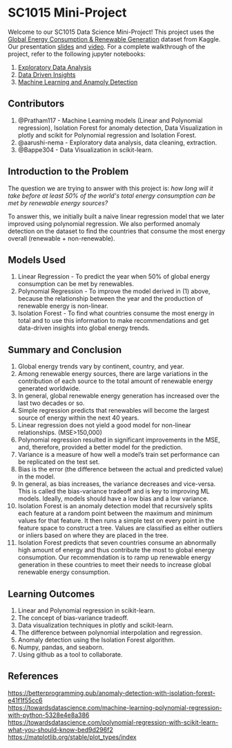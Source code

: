 # SC1015 Mini-Project
Welcome to our SC1015 Data Science Mini-Project! This project uses the [Global Energy Consumption & Renewable Generation](https://www.kaggle.com/datasets/jamesvandenberg/renewable-power-generation) dataset from Kaggle. Our presentation [slides](https://docs.google.com/presentation/d/1BiESdyCDe18korISUYRaPje2cy7CG9sy6mEpWsvPSJQ/edit?usp=sharing) and [video](https://drive.google.com/file/d/157ETJFmPq6lHxcoHpRSCc8RqUW1dP3R1/view?usp=sharing). For a complete walkthrough of the project, refer to the following jupyter notebooks:

1. [Exploratory Data Analysis](https://github.com/aarushi-nema/SC1015-Project/blob/main/EDA.ipynb)
2. [Data Driven Insights](https://github.com/aarushi-nema/SC1015-Project/blob/main/Data%20Driven%20Insights.ipynb)
3. [Machine Learning and Anamoly Detection](https://github.com/aarushi-nema/SC1015-Project/blob/main/Machine%20Learning%20and%20Anomaly%20Detection.ipynb)

## Contributors

1. @Pratham117 - Machine Learning models (Linear and Polynomial regression), Isolation Forest for anomaly detection, Data Visualization in plotly and scikit for Polynomial regression and Isolation Forest.
2. @aarushi-nema - Exploratory data analysis, data cleaning, extraction.
3. @Bappe304 - Data Visualization in scikit-learn.

## Introduction to the Problem

The question we are trying to answer with this project is: *how long will it take before at least 50% of the world's total energy consumption can be met by renewable energy sources?*

To answer this, we initially built a naive linear regression model that we later improved using polynomial regression. We also performed anomaly detection on the dataset to find the countries that consume the most energy overall (renewable + non-renewable).

## Models Used

1. Linear Regression - To predict the year when 50% of global energy consumption can be met by renewables.
2. Polynomial Regression - To improve the model derived in (1) above, because the relationship between the year and the production of renewable energy is non-linear.
3. Isolation Forest - To find what countries consume the most energy in total and to use this information to make recommendations and get data-driven insights into global energy trends.

## Summary and Conclusion

1. Global energy trends vary by continent, country, and year.
2. Among renewable energy sources, there are large variations in the contribution of each source to the total amount of renewable energy generated worldwide.
3. In general, global renewable energy generation has increased over the last two decades or so.
4. Simple regression predicts that renewables will become the largest source of energy within the next 40 years.
5. Linear regression does not yield a good model for non-linear relationships. (MSE>150,000)
6. Polynomial regression resulted in significant improvements in the MSE, and, therefore, provided a better model for the prediction.
7. Variance is a measure of how well a model’s train set performance can be replicated on the test set.
8. Bias is the error (the difference between the actual and predicted value) in the model.
9. In general, as bias increases, the variance decreases and vice-versa. This is called the bias-variance tradeoff and is key to improving ML models. Ideally, models should have a low bias and a low variance.
10. Isolation Forest is an anomaly detection model that recursively splits each feature at a random point between the maximum and minimum values for that feature. It then runs a simple test on every point in the feature space to construct a tree. Values are classified as either outliers or inliers based on where they are placed in the tree.
11. Isolation Forest predicts that seven countries consume an abnormally high amount of energy and thus contribute the most to global energy consumption. Our recommendation is to ramp up renewable energy generation in these countries to meet their needs to increase global renewable energy consumption.

## Learning Outcomes

1. Linear and Polynomial regression in scikit-learn.
2. The concept of bias-variance tradeoff.
3. Data visualization techniques in plotly and scikit-learn.
4. The difference between polynomial interpolation and regression.
5. Anomaly detection using the Isolation Forest algorithm.
6. Numpy, pandas, and seaborn.
7. Using github as a tool to collaborate.

## References

https://betterprogramming.pub/anomaly-detection-with-isolation-forest-e41f1f55cc6 <br>
https://towardsdatascience.com/machine-learning-polynomial-regression-with-python-5328e4e8a386 <br>
https://towardsdatascience.com/polynomial-regression-with-scikit-learn-what-you-should-know-bed9d296f2 <br>
https://matplotlib.org/stable/plot_types/index <br>



